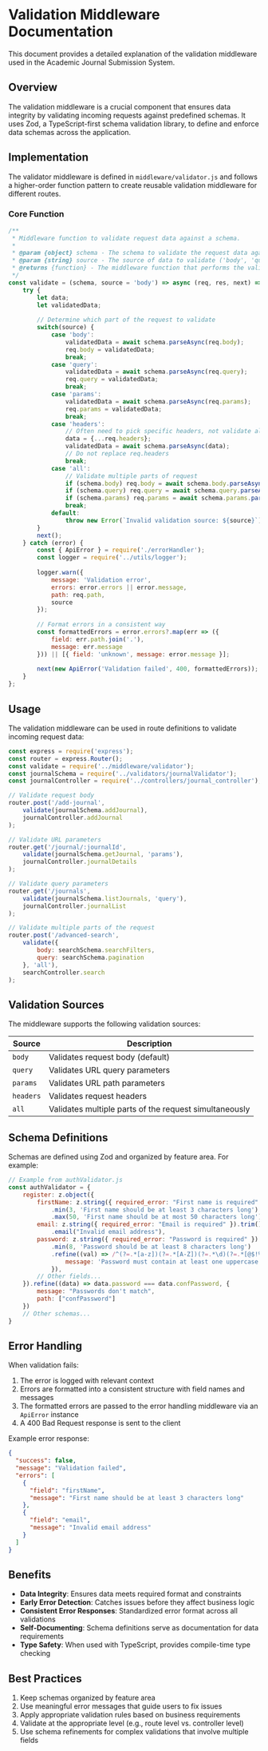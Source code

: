 # Validation Middleware Documentation

This document provides a detailed explanation of the validation middleware used in the Academic Journal Submission System.

## Overview

The validation middleware is a crucial component that ensures data integrity by validating incoming requests against predefined schemas. It uses Zod, a TypeScript-first schema validation library, to define and enforce data schemas across the application.

## Implementation

The validator middleware is defined in `middleware/validator.js` and follows a higher-order function pattern to create reusable validation middleware for different routes.

### Core Function

```javascript
/**
 * Middleware function to validate request data against a schema.
 *
 * @param {object} schema - The schema to validate the request data against.
 * @param {string} source - The source of data to validate ('body', 'query', 'params', 'headers', 'all')
 * @returns {function} - The middleware function that performs the validation.
 */
const validate = (schema, source = 'body') => async (req, res, next) => {
    try {
        let data;
        let validatedData;
        
        // Determine which part of the request to validate
        switch(source) {
            case 'body':
                validatedData = await schema.parseAsync(req.body);
                req.body = validatedData;
                break;
            case 'query':
                validatedData = await schema.parseAsync(req.query);
                req.query = validatedData;
                break;
            case 'params':
                validatedData = await schema.parseAsync(req.params);
                req.params = validatedData;
                break;
            case 'headers':
                // Often need to pick specific headers, not validate all
                data = {...req.headers};
                validatedData = await schema.parseAsync(data);
                // Do not replace req.headers
                break;
            case 'all':
                // Validate multiple parts of request
                if (schema.body) req.body = await schema.body.parseAsync(req.body);
                if (schema.query) req.query = await schema.query.parseAsync(req.query);
                if (schema.params) req.params = await schema.params.parseAsync(req.params);
                break;
            default:
                throw new Error(`Invalid validation source: ${source}`);
        }
        next();
    } catch (error) {
        const { ApiError } = require('./errorHandler');
        const logger = require('../utils/logger');
        
        logger.warn({
            message: 'Validation error',
            errors: error.errors || error.message,
            path: req.path,
            source
        });
        
        // Format errors in a consistent way
        const formattedErrors = error.errors?.map(err => ({
            field: err.path.join('.'),
            message: err.message
        })) || [{ field: 'unknown', message: error.message }];
        
        next(new ApiError('Validation failed', 400, formattedErrors));
    }
};
```

## Usage

The validation middleware can be used in route definitions to validate incoming request data:

```javascript
const express = require('express');
const router = express.Router();
const validate = require('../middleware/validator');
const journalSchema = require('../validators/journalValidator');
const journalController = require('../controllers/journal_controller');

// Validate request body
router.post('/add-journal',
    validate(journalSchema.addJournal),
    journalController.addJournal
);

// Validate URL parameters
router.get('/journal/:journalId',
    validate(journalSchema.getJournal, 'params'),
    journalController.journalDetails
);

// Validate query parameters
router.get('/journals',
    validate(journalSchema.listJournals, 'query'),
    journalController.journalList
);

// Validate multiple parts of the request
router.post('/advanced-search',
    validate({
        body: searchSchema.searchFilters,
        query: searchSchema.pagination
    }, 'all'),
    searchController.search
);
```

## Validation Sources

The middleware supports the following validation sources:

| Source | Description |
|--------|-------------|
| `body` | Validates request body (default) |
| `query` | Validates URL query parameters |
| `params` | Validates URL path parameters |
| `headers` | Validates request headers |
| `all` | Validates multiple parts of the request simultaneously |

## Schema Definitions

Schemas are defined using Zod and organized by feature area. For example:

```javascript
// Example from authValidator.js
const authValidator = {
    register: z.object({
        firstName: z.string({ required_error: "First name is required" }).trim()
            .min(3, 'First name should be at least 3 characters long')
            .max(50, 'First name should be at most 50 characters long'),
        email: z.string({ required_error: "Email is required" }).trim()
            .email("Invalid email address"),
        password: z.string({ required_error: "Password is required" }).trim()
            .min(8, 'Password should be at least 8 characters long')
            .refine((val) => /^(?=.*[a-z])(?=.*[A-Z])(?=.*\d)(?=.*[@$!%*?&])[A-Za-z\d@$!%*?&]{8,}$/.test(val), {
                message: 'Password must contain at least one uppercase letter, one lowercase letter, one number, and one special character.'
            }),
        // Other fields...
    }).refine((data) => data.password === data.confPassword, {
        message: "Passwords don't match",
        path: ["confPassword"]
    })
    // Other schemas...
}
```

## Error Handling

When validation fails:

1. The error is logged with relevant context
2. Errors are formatted into a consistent structure with field names and messages
3. The formatted errors are passed to the error handling middleware via an `ApiError` instance
4. A 400 Bad Request response is sent to the client

Example error response:
```json
{
  "success": false,
  "message": "Validation failed",
  "errors": [
    {
      "field": "firstName",
      "message": "First name should be at least 3 characters long"
    },
    {
      "field": "email",
      "message": "Invalid email address"
    }
  ]
}
```

## Benefits

- **Data Integrity**: Ensures data meets required format and constraints
- **Early Error Detection**: Catches issues before they affect business logic
- **Consistent Error Responses**: Standardized error format across all validations
- **Self-Documenting**: Schema definitions serve as documentation for data requirements
- **Type Safety**: When used with TypeScript, provides compile-time type checking

## Best Practices

1. Keep schemas organized by feature area
2. Use meaningful error messages that guide users to fix issues
3. Apply appropriate validation rules based on business requirements
4. Validate at the appropriate level (e.g., route level vs. controller level)
5. Use schema refinements for complex validations that involve multiple fields
